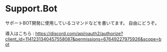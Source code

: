 # Support.Bot
サポートBOT開発に使用しているコマンドなどを書いてます。
自由にどうぞ。

導入はこちら : https://discord.com/api/oauth2/authorize?client_id=1141231340457558087&permissions=67649227975926&scope=bot
